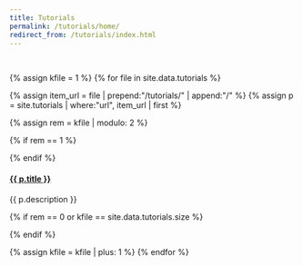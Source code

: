 ```yaml
---
title: Tutorials
permalink: /tutorials/home/
redirect_from: /tutorials/index.html
---
```



<br>

{% assign kfile = 1 %}
{% for file in site.data.tutorials %}

{% assign item_url = file | prepend:"/tutorials/" | append:"/" %}
{% assign p = site.tutorials | where:"url", item_url | first %}

{% assign rem = kfile | modulo: 2 %}

{% if rem == 1 %}
<div class="row ">
{% endif %}

<div class="col-sm-6">
<div class="panel panel-default">
  <div class="panel-heading">
    <h4>
    <a href="{{ p.url  | prepend: site.baseurl }}"> {{ p.title }} </a>
    </h4>
  </div>
  <div class="panel-body">
  <p>{{ p.description }}</p>
  </div>
</div>
</div>

{% if rem == 0 or kfile == site.data.tutorials.size %}
</div>
{% endif %}

{% assign kfile = kfile | plus: 1 %}
{% endfor %}
